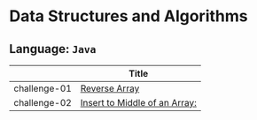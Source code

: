 # Data Structures and Algorithms

## Language: `Java`



|   |Title                                                                |
| --|-----------                                                          |
| challenge-01 | [Reverse Array](https://github.com/Hiba-Almade/data-structures-and-algorithms/tree/main/java/reverseArr)          |
| challenge-02 | [Insert to Middle of an Array:](https://github.com/Hiba-Almade/data-structures-and-algorithms/tree/main/java/insertShiftArray)             |
